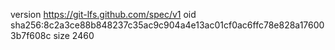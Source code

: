 version https://git-lfs.github.com/spec/v1
oid sha256:8c2a3ce88b848237c35ac9c904a4e13ac01cf0ac6ffc78e828a176003b7f608c
size 2460
